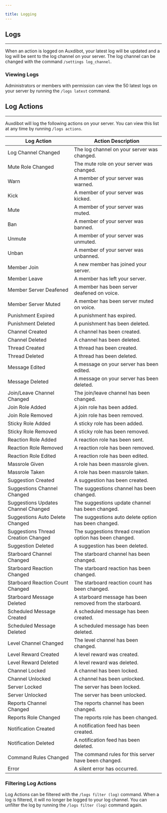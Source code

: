 ```yaml
---

title: Logging
---
```


## Logs

-----
When an action is logged on Auxdibot, your latest log will be updated and a log will be sent to the log channel on your server. The log channel can be changed with the command `/settings log_channel`.


### Viewing Logs

Administrators or members with permission can view the 50 latest logs on your server by running the `/logs latest` command. 

## Log Actions

-----

Auxdibot will log the following actions on your server. You can view this list at any time by running `/logs actions`.

| Log Action | Action Description |
| ------------- | ------------------- |
| Log Channel Changed | The log channel on your server was changed. |
| Mute Role Changed | The mute role on your server was changed. |
| Warn | A member of your server was warned. |
| Kick | A member of your server was kicked. |
| Mute | A member of your server was muted. |
| Ban | A member of your server was banned. |
| Unmute | A member of your server was unmuted. |
| Unban | A member of your server was unbanned. |
| Member Join | A new member has joined your server. |
| Member Leave | A member has left your server. |
| Member Server Deafened | A member has been server deafened on voice. |
| Member Server Muted | A member has been server muted on voice. |
| Punishment Expired | A punishment has expired. |
| Punishment Deleted | A punishment has been deleted. |
| Channel Created | A channel has been created. |
| Channel Deleted | A channel has been deleted. |
| Thread Created | A thread has been created. |
| Thread Deleted | A thread has been deleted. |
| Message Edited | A message on your server has been edited. |
| Message Deleted | A message on your server has been deleted. |
| Join/Leave Channel Changed | The join/leave channel has been changed. |
| Join Role Added | A join role has been added. |
| Join Role Removed | A join role has been removed. |
| Sticky Role Added | A sticky role has been added. |
| Sticky Role Removed | A sticky role has been removed. |
| Reaction Role Added | A reaction role has been sent. |
| Reaction Role Removed | A reaction role has been removed. |
| Reaction Role Edited | A reaction role has been edited. |
| Massrole Given | A role has been massrole given. |
| Massrole Taken | A role has been massrole taken. |
| Suggestion Created | A suggestion has been created. |
| Suggestions Channel Changed | The suggestions channel has been changed. |
| Suggestions Updates Channel Changed | The suggestions update channel has been changed. |
| Suggestions Auto Delete Changed | The suggestions auto delete option has been changed. |
| Suggestions Thread Creation Changed | The suggestions thread creation option has been changed. |
| Suggestion Deleted | A suggestion has been deleted. |
| Starboard Channel Changed | The starboard channel has been changed. |
| Starboard Reaction Changed | The starboard reaction has been changed. |
| Starboard Reaction Count Changed | The starboard reaction count has been changed. |
| Starboard Message Deleted | A starboard message has been removed from the starboard. |
| Scheduled Message Created | A scheduled message has been created. |
| Scheduled Message Deleted | A scheduled message has been deleted. |
| Level Channel Changed | The level channel has been changed. |
| Level Reward Created | A level reward was created. |
| Level Reward Deleted  | A level reward was deleted. |
| Channel Locked | A channel has been locked. |
| Channel Unlocked | A channel has been unlocked. |
| Server Locked | The server has been locked. |
| Server Unlocked | The server has been unlocked. |
| Reports Channel Changed | The reports channel has been changed. |
| Reports Role Changed | The reports role has been changed. |
| Notification Created | A notification feed has been created. |
| Notification Deleted | A notification feed has been deleted. |
| Command Rules Changed | The command rules for this server have been changed. |
| Error | A silent error has occurred. |

### Filtering Log Actions

Log Actions can be filtered with the `/logs filter (log)` command. When a log is filtered, it will no longer be logged to your log channel. You can unfilter the log by running the `/logs filter (log)` command again.
